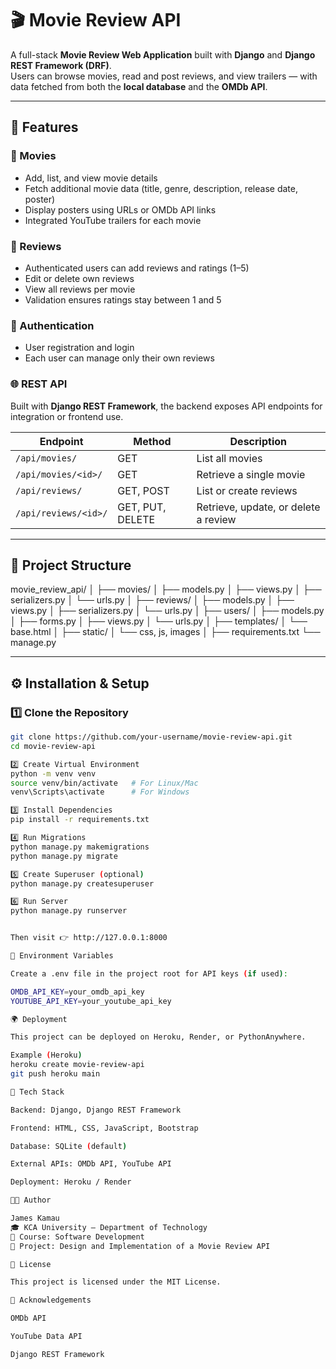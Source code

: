 # 🎬 Movie Review API

A full-stack **Movie Review Web Application** built with **Django** and **Django REST Framework (DRF)**.  
Users can browse movies, read and post reviews, and view trailers — with data fetched from both the **local database** and the **OMDb API**.

---

## 🚀 Features

### 🎥 Movies
- Add, list, and view movie details  
- Fetch additional movie data (title, genre, description, release date, poster)  
- Display posters using URLs or OMDb API links  
- Integrated YouTube trailers for each movie  

### 📝 Reviews
- Authenticated users can add reviews and ratings (1–5)  
- Edit or delete own reviews  
- View all reviews per movie  
- Validation ensures ratings stay between 1 and 5  

### 🔐 Authentication
- User registration and login  
- Each user can manage only their own reviews  

### 🌐 REST API
Built with **Django REST Framework**, the backend exposes API endpoints for integration or frontend use.

| Endpoint | Method | Description |
|-----------|---------|-------------|
| `/api/movies/` | GET | List all movies |
| `/api/movies/<id>/` | GET | Retrieve a single movie |
| `/api/reviews/` | GET, POST | List or create reviews |
| `/api/reviews/<id>/` | GET, PUT, DELETE | Retrieve, update, or delete a review |

---

## 🧱 Project Structure

movie_review_api/
│
├── movies/
│ ├── models.py
│ ├── views.py
│ ├── serializers.py
│ └── urls.py
│
├── reviews/
│ ├── models.py
│ ├── views.py
│ ├── serializers.py
│ └── urls.py
│
├── users/
│ ├── models.py
│ ├── forms.py
│ ├── views.py
│ └── urls.py
│
├── templates/
│ └── base.html
│
├── static/
│ └── css, js, images
│
├── requirements.txt
└── manage.py


---

## ⚙️ Installation & Setup

### 1️⃣ Clone the Repository
```bash
git clone https://github.com/your-username/movie-review-api.git
cd movie-review-api

2️⃣ Create Virtual Environment
python -m venv venv
source venv/bin/activate   # For Linux/Mac
venv\Scripts\activate      # For Windows

3️⃣ Install Dependencies
pip install -r requirements.txt

4️⃣ Run Migrations
python manage.py makemigrations
python manage.py migrate

5️⃣ Create Superuser (optional)
python manage.py createsuperuser

6️⃣ Run Server
python manage.py runserver


Then visit 👉 http://127.0.0.1:8000

🔑 Environment Variables

Create a .env file in the project root for API keys (if used):

OMDB_API_KEY=your_omdb_api_key
YOUTUBE_API_KEY=your_youtube_api_key

🌍 Deployment

This project can be deployed on Heroku, Render, or PythonAnywhere.

Example (Heroku)
heroku create movie-review-api
git push heroku main

🧠 Tech Stack

Backend: Django, Django REST Framework

Frontend: HTML, CSS, JavaScript, Bootstrap

Database: SQLite (default)

External APIs: OMDb API, YouTube API

Deployment: Heroku / Render

👨‍💻 Author

James Kamau
🎓 KCA University — Department of Technology
📘 Course: Software Development
💬 Project: Design and Implementation of a Movie Review API

📄 License

This project is licensed under the MIT License.

🌟 Acknowledgements

OMDb API

YouTube Data API

Django REST Framework